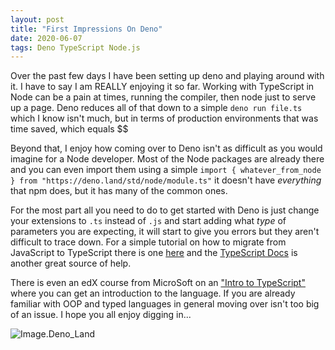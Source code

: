 ```yaml
---
layout: post
title: "First Impressions On Deno"
date: 2020-06-07
tags: Deno TypeScript Node.js
---
```


Over the past few days I have been setting up deno and playing around with it. I have to say I am REALLY enjoying it so far. Working with TypeScript in Node can be a pain at times, running the compiler, then node just to serve up a page. Deno reduces all of that down to a simple ```deno run file.ts``` which I know isn't much, but in terms of production environments that was time saved, which equals $$  
  
Beyond that, I enjoy how coming over to Deno isn't as difficult as you would imagine for a Node developer. Most of the Node packages are already there and you can even import them using a simple `import { whatever_from_node } from "https://deno.land/std/node/module.ts"` it doesn't have *everything* that npm does, but it has many of the common ones.  
  
For the most part all you need to do to get started with Deno is just change your extensions to `.ts` instead of `.js` and start adding what *type* of parameters you are expecting, it will start to give you errors but they aren't difficult to trace down. For a simple tutorial on how to migrate from JavaScript to TypeScript there is one [here](https://www.typescriptlang.org/docs/handbook/migrating-from-javascript.html) and the [TypeScript Docs](https://www.typescriptlang.org/docs/home.html) is another great source of help.

There is even an edX course from MicroSoft on an ["Intro to TypeScript"](https://www.edx.org/course/introduction-to-typescript-2) where you can get an introduction to the language. If you are already familiar with OOP and typed languages in general moving over isn't too big of an issue. I hope you all enjoy digging in...  
  
![Image.Deno_Land](https://res.cloudinary.com/practicaldev/image/fetch/s--rRQOkKpj--/c_imagga_scale,f_auto,fl_progressive,h_420,q_auto,w_1000/https://dev-to-uploads.s3.amazonaws.com/i/g5lkpi1owrkthyjw3k7r.jpg)